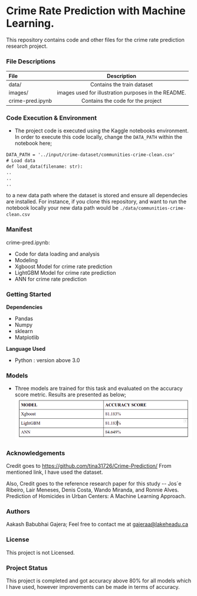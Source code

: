 # Crime Rate Prediction with Machine Learning.

This repository contains code and other files for the crime rate prediction research project.

### File Descriptions

| File | Description |
| :- | :-: |
| data/ | Contains the train dataset |
| images/ | images used for illustration purposes in the README. |
| crime-pred.ipynb | Contains the code for the project |

### Code Execution & Environment
* The project code is executed using the Kaggle notebooks environment. In order to execute this code locally, change the `DATA_PATH` within the notebook here;
```
DATA_PATH = '../input/crime-dataset/communities-crime-clean.csv'
# Load data
def load_data(filename: str):
..
..
..
```
to a new data path where the dataset is stored and ensure all dependecies are installed. For instance, if you clone this repository, and want to run the notebook locally your new data path would be 
`./data/communities-crime-clean.csv`

### Manifest
crime-pred.ipynb:
<div>
  <ul>
    <li> Code for data loading and analysis </li>
    <li> Modeling </li>
    <li> Xgboost Model for crime rate prediction </li>
    <li> LightGBM Model for crime rate prediction </li>
    <li> ANN for crime rate prediction </li>
  </ul>
  </div>
  
<h3>Getting Started</h3>
<b>Dependencies</b>
 <ul>
<li>Pandas</li>
<li>Numpy</li>
<li>sklearn</li>
<li>Matplotlib</li>
</ul>
<b>Language Used</b>
 <ul>
<li>Python : version above 3.0</li>
</ul>

### Models
* Three models are trained for this task and evaluated on the accuracy score metric. Results are presented as below;
![image.png](./images/results.png)

### Acknowledgements
Credit goes to https://github.com/tina31726/Crime-Prediction/
From mentioned link, I have used the dataset.

Also, Credit goes to the reference research paper for this study -- Jos´e Ribeiro, Lair Meneses, Denis Costa, Wando Miranda, and Ronnie
Alves. Prediction of Homicides in Urban Centers: A Machine Learning Approach.


### Authors
Aakash Babubhai Gajera;
Feel free to contact me at gajeraa@lakeheadu.ca

### License
This project is not Licensed.

### Project Status
This project is completed and got accuracy above 80% for all models which I have used, however improvements can be made in terms of accuracy.

